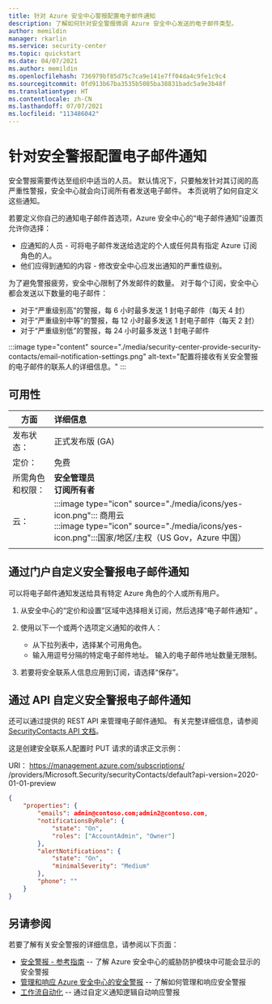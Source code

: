 ```yaml
---
title: 针对 Azure 安全中心警报配置电子邮件通知
description: 了解如何针对安全警报微调 Azure 安全中心发送的电子邮件类型。
author: memildin
manager: rkarlin
ms.service: security-center
ms.topic: quickstart
ms.date: 04/07/2021
ms.author: memildin
ms.openlocfilehash: 736979bf85d75c7ca9e141e7ff04da4c9fe1c9c4
ms.sourcegitcommit: 0fd913b67ba3535b5085ba38831badc5a9e3b48f
ms.translationtype: HT
ms.contentlocale: zh-CN
ms.lasthandoff: 07/07/2021
ms.locfileid: "113486042"
---
```

# <a name="configure-email-notifications-for-security-alerts"></a>针对安全警报配置电子邮件通知 

安全警报需要传达至组织中适当的人员。 默认情况下，只要触发针对其订阅的高严重性警报，安全中心就会向订阅所有者发送电子邮件。 本页说明了如何自定义这些通知。

若要定义你自己的通知电子邮件首选项，Azure 安全中心的“电子邮件通知”设置页允许你选择：

- 应通知的人员 - 可将电子邮件发送给选定的个人或任何具有指定 Azure 订阅角色的人。 
- 他们应得到通知的内容 - 修改安全中心应发出通知的严重性级别。

为了避免警报疲劳，安全中心限制了外发邮件的数量。 对于每个订阅，安全中心都会发送以下数量的电子邮件：

- 对于“严重级别高”的警报，每 6 小时最多发送 1 封电子邮件（每天 4 封） 
- 对于“严重级别中等”的警报，每 12 小时最多发送 1 封电子邮件（每天 2 封） 
- 对于“严重级别低”的警报，每 24 小时最多发送 1 封电子邮件 

:::image type="content" source="./media/security-center-provide-security-contacts/email-notification-settings.png" alt-text="配置将接收有关安全警报的电子邮件的联系人的详细信息。" :::
 
## <a name="availability"></a>可用性

|方面|详细信息|
|----|:----|
|发布状态：|正式发布版 (GA)|
|定价：|免费|
|所需角色和权限：|**安全管理员**<br>**订阅所有者** |
|云：|:::image type="icon" source="./media/icons/yes-icon.png"::: 商用云<br>:::image type="icon" source="./media/icons/yes-icon.png":::国家/地区/主权（US Gov，Azure 中国）|
|||


## <a name="customize-the-security-alerts-email-notifications-via-the-portal"></a>通过门户自定义安全警报电子邮件通知<a name="email"></a>
可以将电子邮件通知发送给具有特定 Azure 角色的个人或所有用户。

1. 从安全中心的“定价和设置”区域中选择相关订阅，然后选择“电子邮件通知” 。

1. 使用以下一个或两个选项定义通知的收件人：

    - 从下拉列表中，选择某个可用角色。
    - 输入用逗号分隔的特定电子邮件地址。 输入的电子邮件地址数量无限制。

1. 若要将安全联系人信息应用到订阅，请选择“保存”。

## <a name="customize-the-alerts-email-notifications-through-the-api"></a>通过 API 自定义安全警报电子邮件通知
还可以通过提供的 REST API 来管理电子邮件通知。 有关完整详细信息，请参阅 [SecurityContacts API 文档](/rest/api/securitycenter/securitycontacts)。

这是创建安全联系人配置时 PUT 请求的请求正文示例：

URI： https://management.azure.com/subscriptions/<SubscriptionId> /providers/Microsoft.Security/securityContacts/default?api-version=2020-01-01-preview

```json
{
    "properties": {
        "emails": admin@contoso.com;admin2@contoso.com,
        "notificationsByRole": {
            "state": "On",
            "roles": ["AccountAdmin", "Owner"]
        },
        "alertNotifications": {
            "state": "On",
            "minimalSeverity": "Medium"
        },
        "phone": ""
    }
}
```


## <a name="see-also"></a>另请参阅
若要了解有关安全警报的详细信息，请参阅以下页面：

- [安全警报 - 参考指南](alerts-reference.md) -- 了解 Azure 安全中心的威胁防护模块中可能会显示的安全警报
- [管理和响应 Azure 安全中心的安全警报](security-center-managing-and-responding-alerts.md) -- 了解如何管理和响应安全警报
- [工作流自动化](workflow-automation.md) -- 通过自定义通知逻辑自动响应警报